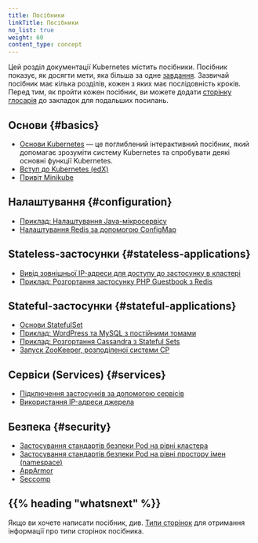 ```yaml
---
title: Посібники
linkTitle: Посібники
no_list: true
weight: 60
сontent_type: concept
---
```


<!-- overview -->

Цей розділ документації Kubernetes містить посібники. Посібник показує, як досягти мети, яка більша за одне [завдання](/uk/docs/tasks/). Зазвичай посібник має кілька розділів, кожен з яких має послідовність кроків. Перед тим, як пройти кожен посібник, ви можете додати [сторінку глосарія](/uk/docs/reference/glossary/) до закладок для подальших посилань.

<!-- body -->

## Основи {#basics}

* [Основи Kubernetes](/uk/docs/tutorials/kubernetes-basics/) — це поглиблений інтерактивний посібник, який допомагає зрозуміти систему Kubernetes та спробувати деякі основні функції Kubernetes.
* [Вступ до Kubernetes (edX)](https://www.edx.org/course/introduction-kubernetes-linuxfoundationx-lfs158x#)
* [Привіт Minikube](/uk/docs/tutorials/hello-minikube/)

## Налаштування {#configuration}

* [Приклад: Налаштування Java-мікросервісу](/uk/docs/tutorials/configuration/configure-java-microservice/)
* [Налаштування Redis за допомогою ConfigMap](/uk/docs/tutorials/configuration/configure-redis-using-configmap/)

## Stateless-застосунки {#stateless-applications}

* [Вивід зовнішньої IP-адреси для доступу до застосунку в кластері](/uk/docs/tutorials/stateless-application/expose-external-ip-address/)
* [Приклад: Розгортання застосунку PHP Guestbook з Redis](/uk/docs/tutorials/stateless-application/guestbook/)

## Stateful-застосунки {#stateful-applications}

* [Основи StatefulSet](/uk/docs/tutorials/stateful-application/basic-stateful-set/)
* [Приклад: WordPress та MySQL з постійними томами](/uk/docs/tutorials/stateful-application/mysql-wordpress-persistent-volume/)
* [Приклад: Розгортання Cassandra з Stateful Sets](/uk/docs/tutorials/stateful-application/cassandra/)
* [Запуск ZooKeeper, розподіленої системи CP](/uk/docs/tutorials/stateful-application/zookeeper/)

## Сервіси (Services) {#services}

* [Підключення застосунків за допомогою сервісів](/uk/docs/tutorials/services/connect-applications-service/)
* [Використання IP-адреси джерела](/uk/docs/tutorials/services/source-ip/)

## Безпека {#security}

* [Застосування стандартів безпеки Pod на рівні кластера](/uk/docs/tutorials/security/cluster-level-pss/)
* [Застосування стандартів безпеки Pod на рівні простору імен (namespace)](/uk/docs/tutorials/security/ns-level-pss/)
* [AppArmor](/uk/docs/tutorials/security/apparmor/)
* [Seccomp](/uk/docs/tutorials/security/seccomp/)

## {{% heading "whatsnext" %}}

Якщо ви хочете написати посібник, див. [Типи сторінок](/uk/docs/contribute/style/page-content-types/) для отримання інформації про типи сторінок посібника.
